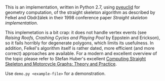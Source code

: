 This is an implementation, written in Python 2.7, using [pyeuclid](https://github.com/ezag/pyeuclid) for geometry computation, of the straight skeleton algorithm as described by Felkel and Obdržálek in their 1998 conference paper *Straight skeleton implementation*.

This implemetation is a bit crap: it does not handle vertex events (see *Raising Roofs, Crashing Cycles and Playing Pool* by Eppstein and Erickson), so it fails horribly for degenerate polygons, which limits its usefulness.
In addition, Felkel's algorithm itself is rather dated, more efficient (and more correct) approaches are available. 
For a modern and excellent overview of the topic please refer to Stefan Huber's excellent [Computing Straight Skeleton and Motorcycle Graphs: Theory and Practice](https://www.sthu.org/research/publications/files/phdthesis.pdf).

Use `demo.py <example-file>` for a demonstration.
